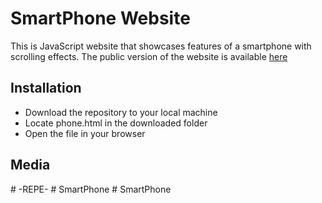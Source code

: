 <h1>SmartPhone Website</h1>
This is JavaScript website that showcases features of a smartphone with scrolling effects. The public version of the website is available <a href="http://www.gtxr.club/">here</a>
<h2>Installation</h2>
<ul>
	<li>Download the repository to your local machine</li>
	<li>Locate phone.html in the downloaded folder</li>
	<li>Open the file in your browser</li>
</ul>
<h2>Media</h2>
# -REPE-
# SmartPhone
# SmartPhone
